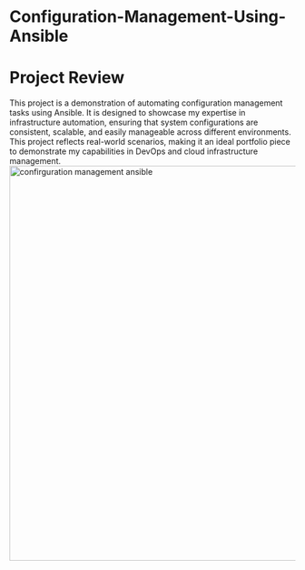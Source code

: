 # Configuration-Management-Using-Ansible

# Project Review
This project is a demonstration of automating configuration management tasks using Ansible. It is designed to showcase my expertise in infrastructure automation, ensuring that system configurations are consistent, scalable, and easily manageable across different environments. This project reflects real-world scenarios, making it an ideal portfolio piece to demonstrate my capabilities in DevOps and cloud infrastructure management.
<img width="694" alt="confirguration management ansible " src="https://github.com/user-attachments/assets/6663eea4-27fb-402b-91be-4a4a3a4e38e5" />

